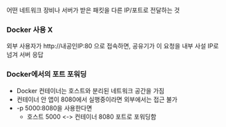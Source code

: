 어떤 네트워크 장비나 서버가 받은 패킷을 다른 IP/포트로 전달하는 것

### Docker 사용 X
외부 사용자가 http://내공인IP:80 으로 접속하면, 공유기가 이 요청을 내부 사설 IP로 넘겨 서버 응답

### Docker에서의 포트 포워딩
- Docker 컨테이너는 호스트와 분리된 네트워크 공간을 가짐
- 컨테이너 안 앱이 8080에서 실행중이라면 외부에서는 접근 불가
- -p 5000:8080을 사용한다면
	- 호스트 5000 <-> 컨테이너 8080 포트로 포워딩함
